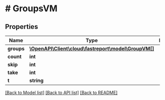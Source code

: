 # # GroupsVM

## Properties

Name | Type | Description | Notes
------------ | ------------- | ------------- | -------------
**groups** | [**\OpenAPI\Client\cloud\fastreport\model\GroupVM[]**](GroupVM.md) |  | [optional]
**count** | **int** |  | [optional]
**skip** | **int** |  | [optional]
**take** | **int** |  | [optional]
**t** | **string** |  |

[[Back to Model list]](../../README.md#models) [[Back to API list]](../../README.md#endpoints) [[Back to README]](../../README.md)
